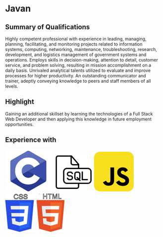 # Javan 

## Summary of Qualifications
Highly competent professional with experience in leading, managing, planning, facilitating, and monitoring projects related to information systems, computing, networking, maintenance, troubleshooting, research, development, and logistics management of government systems and operations. Employs skills in decision-making, attention to detail, customer service, and problem solving, resulting in mission accomplishment on a daily basis. Unrivaled analytical talents utilized to evaluate and improve processes for higher productivity. An outstanding communicator and trainer, adeptly conveying knowledge to peers and staff members of all levels.

## Highlight
Gaining an additional skillset by learning the technologies of a Full Stack Web Developer and then applying this knowledge in future employment opportunities.

## Experience with
![icon of c programming](./assets/images/ca.png) ![icon of sql](./assets/images/sqla.png) ![icon of javascript](./assets/images/js.png) ![icon of css](./assets/images/css_a.png) ![icon of html](./assets/images/html.png)
